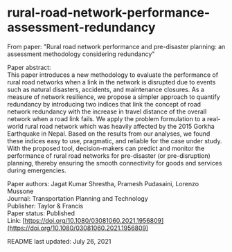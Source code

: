 # rural-road-network-performance-assessment-redundancy
From paper: "Rural road network performance and pre-disaster planning: an assessment methodology considering redundancy"

Paper abstract:\
This paper introduces a new methodology to evaluate the performance of rural road networks when a link in the network is disrupted due to events such as natural disasters, accidents, and maintenance closures. As a measure of network resilience, we propose a simpler approach to quantify redundancy by introducing two indices that link the concept of road network redundancy with the increase in travel distance of the overall network when a road link fails. We apply the problem formulation to a real-world rural road network which was heavily affected by the 2015 Gorkha Earthquake in Nepal. Based on the results from our analyses, we found these indices easy to use, pragmatic, and reliable for the case under study. With the proposed tool, decision-makers can predict and monitor the performance of rural road networks for pre-disaster (or pre-disruption) planning, thereby ensuring the smooth connectivity for goods and services during emergencies.

Paper authors: Jagat Kumar Shrestha, Pramesh Pudasaini, Lorenzo Mussone\
Journal: Transportation Planning and Technology\
Publisher: Taylor & Francis\
Paper status: Published\
Link: [https://doi.org/10.1080/03081060.2021.1956809](https://doi.org/10.1080/03081060.2021.1956809)

README last updated: July 26, 2021
